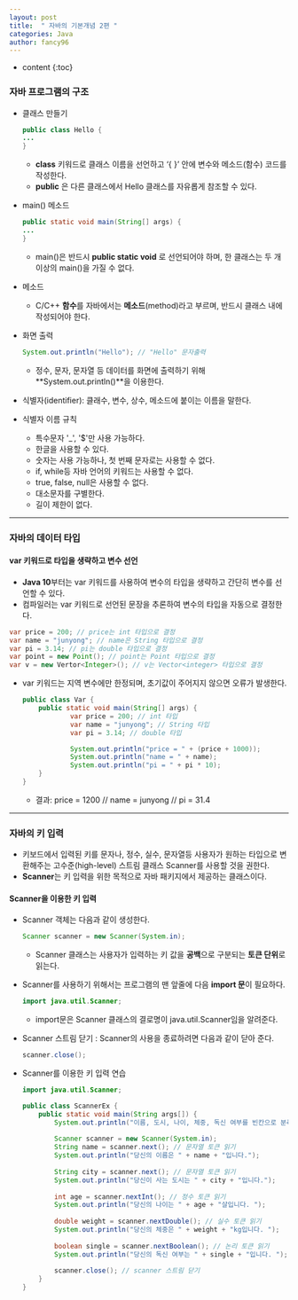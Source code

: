 ```yaml
---
layout: post
title:  " 자바의 기본개념 2편 "
categories: Java
author: fancy96
---
```

* content
{:toc}

### 자바 프로그램의 구조

- 클래스 만들기

    ``` java
    public class Hello {
    ...
    }
    ```

    - **class** 키워드로 클래스 이름을 선언하고 ‘{ }’ 안에 변수와 메소드(함수) 코드를 작성한다.
    - **public** 은 다른 클래스에서 Hello 클래스를 자유롭게 참조할 수 있다.

- main() 메소드

    ``` java
    public static void main(String[] args) {
    ...
    }
    ```

    - main()은 반드시 **public static void** 로 선언되어야 하며, 한 클래스는 두 개 이상의 main()을 가질 수 없다.

- 메소드
    - C/C++ **함수**를 자바에서는 **메소드**(method)라고 부르며, 반드시 클래스 내에 작성되어야 한다.


- 화면 출력

    ``` java
    System.out.println("Hello"); // "Hello" 문자출력
    ```

    - 정수, 문자, 문자열 등 데이터를 화면에 출력하기 위해 **System.out.println()**을 이용한다.


- 식별자(identifier): 클래수, 변수, 상수, 메소드에 붙이는 이름을 말한다.
- 식별자 이름 규칙
    - 특수문자 '_', '$'만 사용 가능하다.
    - 한글을 사용할 수 있다.
    - 숫자는 사용 가능하나, 첫 번째 문자로는 사용할 수 없다.
    - if, while등 자바 언어의 키워드는 사용할 수 없다.
    - true, false, null은 사용할 수 없다.
    - 대소문자를 구별한다.
    - 길이 제한이 없다.

---

### 자바의 데이터 타입

#### var 키워드로 타입을 생략하고 변수 선언

- **Java 10**부터는 var 키워드를 사용하여 변수의 타입을 생략하고 간단히 변수를 선언할 수 있다.
- 컴파일러는 var 키워드로 선언된 문장을 추론하여 변수의 타입을 자동으로 결정한다.

``` java
var price = 200; // price는 int 타입으로 결정
var name = "junyong"; // name은 String 타입으로 결정
var pi = 3.14; // pi는 double 타입으로 결정
var point = new Point(); // point는 Point 타입으로 결정
var v = new Vertor<Integer>(); // v는 Vector<integer> 타입으로 결정
```

- var 키워드는 지역 변수에만 한정되며, 초기값이 주어지지 않으면 오류가 발생한다.

    ```java
    public class Var {
    	public static void main(String[] args) {
    			var price = 200; // int 타입
    			var name = "junyong"; // String 타입
    			var pi = 3.14; // double 타입
    
    			System.out.println("price = " + (price + 1000));
    			System.out.println("name = " + name);
    			System.out.println("pi = " + pi * 10);
    	}	
    }
    ```

    - 결과: price = 1200 // name = junyong // pi = 31.4

---

### 자바의 키 입력

- 키보드에서 입력된 키를 문자나, 정수, 실수, 문자열등 사용자가 원하는 타입으로 변환해주는 고수준(high-level) 스트림 클래스 Scanner를 사용할 것을 권한다.
- **Scanner**는 키 입력을 위한 목적으로 자바 패키지에서 제공하는 클래스이다.

#### Scanner을 이용한 키 입력

- Scanner 객체는 다음과 같이 생성한다.

    ``` java
    Scanner scanner = new Scanner(System.in);
    ```

    - Scanner 클래스는 사용자가 입력하는 키 값을 **공백**으로 구분되는 **토큰 단위**로 읽는다.

- Scanner를 사용하기 위해서는 프로그램의 맨 앞줄에 다음 **import 문**이 필요하다.

    ```java
    import java.util.Scanner;
    ```

    - import문은 Scanner 클래스의 결로명이 java.util.Scanner임을 알려준다.

- Scanner 스트림 닫기 : Scanner의 사용을 종료하려면 다음과 같이 닫아 준다.

    ``` java
    scanner.close();
    ```

- Scanner를 이용한 키 입력 연습

    ``` java
    import java.util.Scanner;
    
    public class ScannerEx {
    	public static void main(String args[]) {
    		System.out.println("이름, 도시, 나이, 체중, 독신 여부를 빈칸으로 분리하여 입력하세요");
    		
    		Scanner scanner = new Scanner(System.in);
    		String name = scanner.next(); // 문자열 토큰 읽기
    		System.out.println("당신의 이름은 " + name + "입니다.");
    		
    		String city = scanner.next(); // 문자열 토큰 읽기
    		System.out.println("당신이 사는 도시는 " + city + "입니다.");
    		
    		int age = scanner.nextInt(); // 정수 토큰 읽기
    		System.out.println("당신의 나이는 " + age + "살입니다. ");
    		
    		double weight = scanner.nextDouble(); // 실수 토큰 읽기
    		System.out.println("당신의 체중은 " + weight + "kg입니다. ");
    		
    		boolean single = scanner.nextBoolean(); // 논리 토큰 읽기
    		System.out.println("당신의 독신 여부는 " + single + "입니다. ");
    		
    		scanner.close(); // scanner 스트림 닫기
    	}
    }
    ```